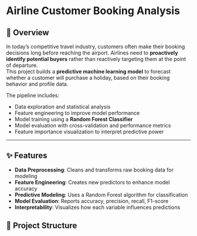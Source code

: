 #  Airline Customer Booking Analysis

## 📌 Overview
In today’s competitive travel industry, customers often make their booking decisions long before reaching the airport. Airlines need to **proactively identify potential buyers** rather than reactively targeting them at the point of departure.  
This project builds a **predictive machine learning model** to forecast whether a customer will purchase a holiday, based on their booking behavior and profile data.

The pipeline includes:
- Data exploration and statistical analysis
- Feature engineering to improve model performance
- Model training using a **Random Forest Classifier**
- Model evaluation with cross-validation and performance metrics
- Feature importance visualization to interpret predictive power

---

## ✨ Features
- **Data Preprocessing**: Cleans and transforms raw booking data for modeling
- **Feature Engineering**: Creates new predictors to enhance model accuracy
- **Predictive Modeling**: Uses a Random Forest algorithm for classification
- **Model Evaluation**: Reports accuracy, precision, recall, F1-score
- **Interpretability**: Visualizes how each variable influences predictions




## 📂 Project Structure
